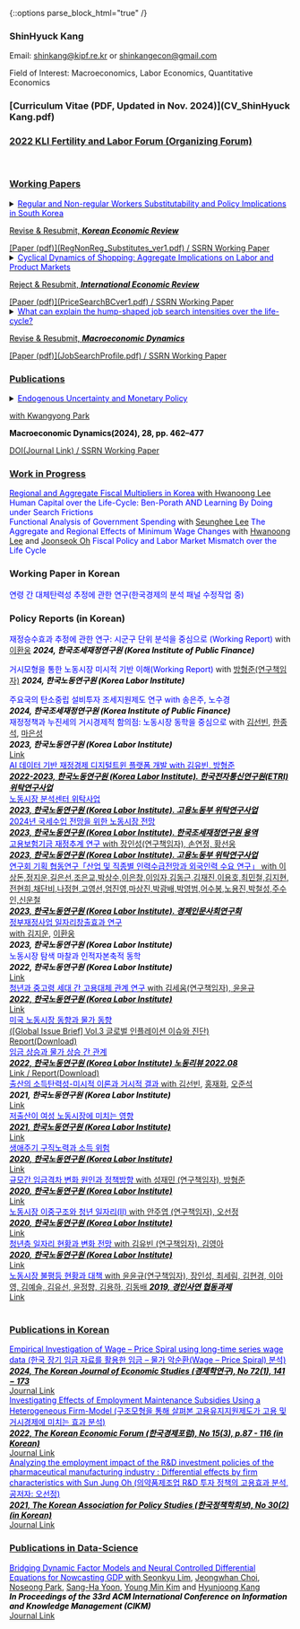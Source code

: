 {::options parse_block_html="true" /}

### ShinHyuck Kang

Email: shinkang@kipf.re.kr or shinkangecon@gmail.com

Field of Interest: Macroeconomics, Labor Economics, Quantitative Economics

### [Curriculum Vitae (PDF, Updated in Nov. 2024)](CV_ShinHyuck Kang.pdf)


 ### <a href="https://github.com/shinkangecon/kli_fertilityforum.github.io" target="_blank"> 2022 KLI Fertility and Labor Forum (Organizing Forum)

<br>

### Working Papers
<details>
  <summary markdown="span"><font color="blue">Regular and Non-regular Workers Substitutability and Policy Implications in South Korea</font>
  
  <font color="black">Revise & Resubmit, <b><i>Korean Economic Review</i></b></font></summary>
    
  | **Abstract**          |
  |:---------------------------|
  | I explore the effects of policies that affect relative prices between regular and non-regular workers in South Korea. To this end, I first estimate the constant elasticity of substitution (CES) production function using the Korean workplace level panel data. The implied elasticity of substitution implies that regular and non-regular workers are substitutes. Based on the empirical estimate, I implement policy experiments and counter-factual analysis using the calibrated heterogeneous firm model. The model is rich as it calibrates both firing and hiring costs, which are crucial factors of determining relative prices between regular and non-regular workers. Policy experiments imply that it is crucial to consider the degree of substitution and labor adjustment costs.

 </details>
[Paper (pdf)](RegNonReg_Substitutes_ver1.pdf)   /
<a href="https://papers.ssrn.com/sol3/papers.cfm?abstract_id=4197008">SSRN Working Paper
 <br> 

 <details>
  <summary markdown="span"><font color="blue">Cyclical Dynamics of Shopping: Aggregate Implications on Labor and Product Markets</font>
    
  <font color="black">Reject & Resubmit, <b><i>International Economic Review</i></b></font></summary>
    
  | **Abstract**          |
  |:---------------------------|
  | I propose a theory of price hunting over the business cycle with empirical evidence. In the U.S. data, not only is aggregate shopping time lower in recession but also it is more pronounced for unemployed individuals than employed ones. However, the standard price search models based on the income effect predict opposites. In this paper, I build a model of endogenous price hunting in decentralized labor and product markets. The model predicts that the joint effect of a procyclical return to shopping, which this paper newly finds, and the standard income effect explains the data. Empirical evidence based on the consumer panel data supports the arguments. Lastly, I identify that while search frictions amplify business cycle fluctuations, endogenous shopping effort consistent with the data does not.
  
 </details>
[Paper (pdf)](PriceSearchBCver1.pdf)  /
<a href="https://papers.ssrn.com/sol3/papers.cfm?abstract_id=3283175">SSRN Working Paper
<br>

 <details>
  <summary markdown="span"><font color="blue">What can explain the hump-shaped job search intensities over the life-cycle?</font> 
    
  <font color="black">Revise & Resubmit, <b><i>Macroeconomic Dynamics</i></b></font></summary>
    
  | **Abstract**          |
  |:---------------------------|
  | This paper explores the puzzling inverted U-shape job search profile for U.S. data. It is well established that the standard life-cycle incomplete market model is incapable of explaining this phenomenon because of the wealth effect. I argue two channels to explain the puzzle: (i) the resolution of perceived risks through Bayesian learning, and (ii) wealth accumulation in the incomplete market over the life-cycle. To support this, I empirically and analytically show that unemployed job seekers devote less efforts to find jobs under higher uncertainty and wealth.
  
 </details>
[Paper (pdf)](JobSearchProfile.pdf)  /
<a href="https://papers.ssrn.com/sol3/papers.cfm?abstract_id=3766000">SSRN Working Paper
  <br>

### Publications

<details>
  <summary markdown="span"><font color="blue">Endogenous Uncertainty and Monetary Policy</font> 
    
  with <a href="https://sites.google.com/site/econkypark/home/" target="_blank">Kwangyong Park</a>
  
  <font color="black"><b>Macroeconomic Dynamics(2024), 28, pp. 462–477</b></font></summary>
  
  | **Abstract**          |
  |:---------------------------|
  | In this paper, we empirically explore the endogeneity of uncertainty and the interaction between different types of uncertainty and monetary policy using a shock-restricted vector-autoregression model. We find that a contractionary monetary policy shock reduces financial uncertainty, opposite to Bekaert et al. (2013), while at the same time it also heightens real uncertainty. This discrepancy arises because the model allows endogenous shifts in uncertainty. We also show that endogenous responses of uncertainty amplify the effects of monetary policy on real activity.
  
 </details>
<a href="https://doi.org/10.1017/S1365100523000111">DOI(Journal Link)  /
<a href="https://papers.ssrn.com/sol3/papers.cfm?abstract_id=3680434">SSRN Working Paper
 <br> 

### Work in Progress
  <font color="blue"> Regional and Aggregate Fiscal Multipliers in Korea</font> with <a href="https://hwanoonglee.com/" target="_blank">Hwanoong Lee</a>  
  <font color="blue"> Human Capital over the Life-Cycle: Ben-Porath AND Learning By Doing under Search Frictions</font>    
  <font color="blue"> Functional Analysis of Government Spending</font> with <a href="https://econ-seunghee.github.io/" target="_blank">Seunghee Lee</a>
  <font color="blue"> The Aggregate and Regional Effects of Minimum Wage Changes</font> with <a href="https://hwanoonglee.com/" target="_blank">Hwanoong Lee</a> and <a href="https://sites.google.com/view/joonseokoh/" target="_blank">Joonseok Oh</a>
  <font color="blue"> Fiscal Policy and Labor Market Mismatch over the Life Cycle</font><br>
 
### Working Paper in Korean
  <font color="blue"> 연령 간 대체탄력성 추정에 관한 연구(한국경제의 분석 패널 수정작업 중)</font><br> 
 
### Policy Reports (in Korean)
   <font color="blue"> 재정승수효과 추정에 관한 연구: 시군구 단위 분석을 중심으로 (Working Report)</font> with <a href="https://hwanoonglee.com/" target="_blank">이환웅</a>
   <font color="black"> <b><i> 2024, 한국조세재정연구원 (Korea Institute of Public Finance) </i></b></font><br>
   
   <font color="blue"> 거시모형을 통한 노동시장 미시적 기반 이해(Working Report)</font> with <a href="https://www.kli.re.kr/kli/empView.es?mid=a10502020000&emp_cd=17080035&dept_cd=14000&up_dept_cd=0" target="_blank">방형준(연구책임자)</a>
   <font color="black"> <b><i> 2024, 한국노동연구원 (Korea Labor Institute) </i></b></font><br>   
   
   <summary markdown="span"><font color="blue"> 주요국의 탄소중립 설비투자 조세지원제도 연구 with 송은주, 노수경</font></summary>
   <font color="black"> <b><i> 2024, 한국조세재정연구원 (Korea Institute of Public Finance) </i></b></font><br>
   
   <summary markdown="span"><font color="blue"> 재정정책과 누진세의 거시경제적 함의점: 노동시장 동학을 중심으로</font> with <a href="https://sites.google.com/site/sunbinkim/" target="_blank">김선빈</a>, <a href="https://econ.dongguk.edu/professor/list?professor_haggwa_type=PROFH_019&professor_type=PROF_006" target="_blank">한종석</a>, <a href="https://sites.google.com/site/eunseongmaecon/eunseong-ma" target="_blank">마은성</a><br>
   <font color="black"> <b><i> 2023, 한국노동연구원 (Korea Labor Institute) </i></b></font></summary>   
   <a href="https://www.kli.re.kr/kli/rschRptpView.es?pblct_sn=9998&mid=a10102060000&nPage=1&sch_yr=&sch_type=&sch_keyword=%EB%88%84%EC%A7%84%EC%84%B8&sch_rsch_fld_no=">Link   
    
   <summary markdown="span"><font color="blue"> AI 데이터 기반 재정경제 디지털트윈 플랫폼 개발 with 김유빈, 방형준</font></summary>
   <font color="black"> <b><i> 2022-2023, 한국노동연구원 (Korea Labor Institute). 한국전자통신연구원(ETRI) 위탁연구사업 </i></b></font><br>    
   
   <summary markdown="span"><font color="blue"> 노동시장 분석센터 위탁사업</font></summary>
   <font color="black"> <b><i> 2023, 한국노동연구원 (Korea Labor Institute). 고용노동부 위탁연구사업 </i></b></font><br>    
   
   <summary markdown="span"><font color="blue">  2024년 국세수입 전망을 위한 노동시장 전망</font></summary>
   <font color="black"> <b><i> 2023, 한국노동연구원 (Korea Labor Institute). 한국조세재정연구원 용역 </i></b></font><br> 
   
   <summary markdown="span"><font color="blue"> 고용보험기금 재정추계 연구</font> with 장인성(연구책임자), 손연정, 황선웅</summary>
   <font color="black"> <b><i> 2023, 한국노동연구원 (Korea Labor Institute). 고용노동부 위탁연구사업 </i></b></font><br>  
   
   <summary markdown="span"><font color="blue"> 연구회 기획 협동연구「산업 및 직종별 인력수급전망과 외국인력 수요 연구」</font> with 이상돈,정지운,길은선,조은교,박상수,이은창,이임자,김동근,김재진,이용호,최민철,김지현,전현희,채단비,나정현,고영선,엄진영,마상진,박광배,박영범,어수봉,노용진,박철성,주수인,신운철</summary>
   <font color="black"> <b><i> 2023, 한국노동연구원 (Korea Labor Institute). 경제인문사회연구회 </i></b></font><br>
   
   <summary markdown="span"><font color="blue"> 정부재정사업 일자리창출효과 연구 </font></summary> with <a href="https://jiwoonkim.weebly.com/" target="_blank">김지운</a>, <a href="https://hwanoonglee.com/" target="_blank">이환웅</a><br>
   <font color="black"> <b><i> 2023, 한국노동연구원 (Korea Labor Institute) </i></b></font><br>  
    
  <summary markdown="span"><font color="blue">노동시장 탐색 마찰과 인적자본축적 동학</font><br>
<font color="black"> <b><i> 2022, 한국노동연구원 (Korea Labor Institute) </i></b></font></summary>   
<a href="https://www.kli.re.kr/kli/rschRptpView.es?pblct_sn=9810&mid=a10102060000&nPage=1&sch_yr=&sch_type=&sch_keyword=%EB%85%B8%EB%8F%99%EC%8B%9C%EC%9E%A5%20%ED%83%90%EC%83%89%20%EB%A7%88%EC%B0%B0%EA%B3%BC%20%EC%9D%B8%EC%A0%81%EC%9E%90%EB%B3%B8%EC%B6%95%EC%A0%81%20%EB%8F%99%ED%95%99&sch_rsch_fld_no=">Link  
  
  <summary markdown="span"><font color="blue">청년과 중고령 세대 간 고용대체 관계 연구</font> with 김세움(연구책임자), 윤윤규<br>
  <font color="black"> <b><i> 2022, 한국노동연구원 (Korea Labor Institute) </i></b></font></summary>     
  <a href="https://www.kli.re.kr/kli/rschRptpView.es?pblct_sn=9827&mid=a10102060000&nPage=1&sch_yr=&sch_type=&sch_keyword=%EA%B9%80%EC%84%B8%EC%9B%80&sch_rsch_fld_no=">Link<br>    
  
  <summary markdown="span"><font color="blue">미국 노동시장 동향과 물가 동향</font><br>
 ([Global Issue Brief] Vol.3 글로벌 인플레이션 이슈와 진단)</summary>
<a href="https://github.com/shinkangecon/shinkangecon.github.io/blob/master/Global_Issue.pdf">Report(Download)<br> 

  <summary markdown="span"><font color="blue">임금 상승과 물가 상승 간 관계</font><br>
   <font color="black"> <b><i> 2022, 한국노동연구원 (Korea Labor Institute) 노동리뷰 2022.08 </i></b></font></summary> 
<a href="https://www.dbpia.co.kr/journal/articleDetail?nodeId=NODE11148605">Link <a href="https://github.com/shinkangecon/shinkangecon.github.io/blob/master/WagePrice_Korean_Empirical.pdf"> / Report(Download)<br>  

  <summary markdown="span"><font color="blue">출산의 소득탄력성-미시적 이론과 거시적 결과</font> with <a href="https://sites.google.com/site/sunbinkim/" target="_blank">김선빈</a>, <a href="https://jayhong.snu.ac.kr/" target="_blank">홍재화</a>, <a href="https://sites.google.com/view/joonseokoh/" target="_blank">오준석</a><br>
  <font color="black"> <b><i> 2021, 한국노동연구원 (Korea Labor Institute) </i></b></font></summary>   
<a href="https://www.kli.re.kr/kli/rschRptpView.es?pblct_sn=9660&mid=a10102060000&nPage=1&sch_yr=&sch_type=&sch_keyword=%EC%B6%9C%EC%82%B0%EC%9D%98%20%EC%86%8C%EB%93%9D%ED%83%84%EB%A0%A5%EC%84%B1-%EB%AF%B8%EC%8B%9C%EC%A0%81%20%EC%9D%B4%EB%A1%A0%EA%B3%BC%20%EA%B1%B0%EC%8B%9C%EC%A0%81%20%EA%B2%B0%EA%B3%BC&sch_rsch_fld_no=">Link<br>  
  
  <summary markdown="span"><font color="blue">저출산이 여성 노동시장에 미치는 영향</font><br>
  <font color="black"> <b><i> 2021, 한국노동연구원 (Korea Labor Institute) </i></b></font></summary> 
<a href="https://www.kli.re.kr/kli/rschRptpView.es?pblct_sn=9687&mid=a10102060000&nPage=1&sch_yr=&sch_type=&sch_keyword=%EC%A0%80%EC%B6%9C%EC%82%B0%EC%9D%B4%20%EC%97%AC%EC%84%B1%20%EB%85%B8%EB%8F%99%EC%8B%9C%EC%9E%A5%EC%97%90%20%EB%AF%B8%EC%B9%98%EB%8A%94%20%EC%98%81%ED%96%A5&sch_rsch_fld_no=">Link<br>  
  
  <summary markdown="span"><font color="blue">생애주기 구직노력과 소득 위험</font><br>
  <font color="black"> <b><i> 2020, 한국노동연구원 (Korea Labor Institute) </i></b></font></summary>   
<a href="https://www.kli.re.kr/kli/rschRptpView.es?pblct_sn=9529&mid=a10102060000&nPage=1&sch_yr=&sch_type=&sch_keyword=%EC%83%9D%EC%95%A0%EC%A3%BC%EA%B8%B0%20%EA%B5%AC%EC%A7%81%EB%85%B8%EB%A0%A5%EA%B3%BC%20%EC%86%8C%EB%93%9D%20%EC%9C%84%ED%97%98&sch_rsch_fld_no=">Link  
 <summary markdown="span"><font color="blue">규모간 임금격차 변화 원인과 정책방향</font> with 성재민 (연구책임자), 방형준 <br>
  <font color="black"> <b><i> 2020, 한국노동연구원 (Korea Labor Institute) </i></b></font></summary>   
<a href="https://www.kli.re.kr/kli/rschRptpView.es?pblct_sn=9555&mid=a10102060000&nPage=1&sch_yr=&sch_type=&sch_keyword=%EA%B7%9C%EB%AA%A8%EA%B0%84%20%EC%9E%84%EA%B8%88%EA%B2%A9%EC%B0%A8%20%EB%B3%80%ED%99%94%20%EC%9B%90%EC%9D%B8%EA%B3%BC%20%EC%A0%95%EC%B1%85%EB%B0%A9%ED%96%A5&sch_rsch_fld_no=">Link<br>  

 <summary markdown="span"><font color="blue">노동시장 이중구조와 청년 일자리(Ⅱ)</font> with 안주엽 (연구책임자), 오선정<br>
 <font color="black"> <b><i> 2020, 한국노동연구원 (Korea Labor Institute) </i></b></font></summary>   
<a href="https://www.kli.re.kr/kli/rschRptpView.es?pblct_sn=9534&mid=a10102060000&nPage=1&sch_yr=&sch_type=&sch_keyword=%EB%85%B8%EB%8F%99%EC%8B%9C%EC%9E%A5%20%EC%9D%B4%EC%A4%91%EA%B5%AC%EC%A1%B0%EC%99%80%20%EC%B2%AD%EB%85%84%20%EC%9D%BC%EC%9E%90%EB%A6%AC&sch_rsch_fld_no=">Link<br>  

  <summary markdown="span"><font color="blue">청년층 일자리 현황과 변화 전망</font> with 김유빈 (연구책임자), 김영아 <br>
  <font color="black"> <b><i> 2020, 한국노동연구원 (Korea Labor Institute) </i></b></font></summary> 
<a href="https://www.kli.re.kr/kli/rschRptpView.es?pblct_sn=9508&mid=a10102060000&nPage=1&sch_yr=&sch_type=&sch_keyword=%EC%B2%AD%EB%85%84%EC%B8%B5%20%EC%9D%BC%EC%9E%90%EB%A6%AC%20%ED%98%84%ED%99%A9%EA%B3%BC%20%EB%B3%80%ED%99%94%20%EC%A0%84%EB%A7%9D&sch_rsch_fld_no=">Link  
  
  <summary markdown="span"><font color="blue">노동시장 불평등 현황과 대책</font> with 윤윤규(연구책임자), 장인성, 최세림, 김현경, 이아영, 김예슬, 김유선, 윤정향, 김용하, 김동배   
  <font color="black"> <b><i> 2019, 경인사연 협동과제 </i></b></font></summary>
<a href="https://www.nrc.re.kr/board.es?mid=a10301000000&bid=0008&list_no=0&act=view&nPage=1&otp_id=OTP_0000000000004402">Link<br>  
  
<br>

### Publications in Korean

  <summary markdown="span"><font color="blue">Empirical Investigation of Wage – Price Spiral using long-time series wage data (한국 장기 임금 자료를 활용한 임금 – 물가 악순환(Wage – Price Spiral) 분석)</font><br> 
 <font color="black"> <b><i> 2024, The Korean Journal of Economic Studies (경제학연구), No 72(1), 141 − 173 </i></b></font></summary>
 <a href="https://www.kea.ne.kr/publication/kjes/article/read?page=1&perPageNum=10&searchType&keyword&sortType&sortOrder&id=2598">Journal Link<br>

  <summary markdown="span"><font color="blue">Investigating Effects of Employment Maintenance Subsidies Using a Heterogeneous Firm-Model (구조모형을 통해 살펴본 고용유지지원제도가 고용 및 거시경제에 미치는 효과 분석)</font><br>
<font color="black"> <b><i> 2022, The Korean Economic Forum (한국경제포럼), No 15(3), p.87 - 116 (in Korean)</i></b></font></summary>
<a href="http://www.kea.ne.kr/publication/kef/article/read?page=1&perPageNum=10&searchType&keyword&sortType&sortOrder&id=2509">Journal Link<br>
 
  <summary markdown="span"><font color="blue">Analyzing the employment impact of the R&D investment policies of the pharmaceutical manufacturing industry : Differential effects by firm characteristics with Sun Jung Oh (의약품제조업 R&D 투자 정책의 고용효과 분석, 공저자: 오선정)</font><br>
<font color="black"> <b><i>2021, The Korean Association for Policy Studies (한국정책학회보), No 30(2) (in Korean)</i></b></font></summary>
<a href="https://www.kci.go.kr/kciportal/ci/sereArticleSearch/ciSereArtiView.kci?sereArticleSearchBean.artiId=ART002735321">Journal Link<br>

### Publications in Data-Science

   <summary markdown="span"><font color="blue">Bridging Dynamic Factor Models and Neural Controlled Differential Equations for Nowcasting GDP </font> with <a href="https://orcid.org/0000-0003-4904-7144" target="_blank">Seonkyu Lim</a>, <a href="https://www.jeongwhanchoi.me/" target="_blank">Jeongwhan Choi</a>, <a href="https://sites.google.com/view/noseong" target="_blank">Noseong Park</a>, <a href="https://sites.google.com/view/syoon/" target="_blank">Sang-Ha Yoon</a>, <a href="https://ksp.etri.re.kr/ksp/user/search?page=7&size=60&direction=ASC&sort=korNm" target="_blank">Young Min Kim</a> and <a href="https://scholar.google.com/citations?user=w_PFIMMAAAAJ&hl=ko" target="_blank">Hyunjoong Kang</a><br>
  <font color="black"> <b><i>In Proceedings of the 33rd ACM International Conference on Information and Knowledge Management (CIKM)</i></b></font></summary>
  <a href="https://dl.acm.org/doi/10.1145/3627673.3680074">Journal Link<br> 


 
